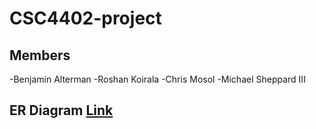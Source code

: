 # CSC4402-project
## Members
-Benjamin Alterman
-Roshan Koirala
-Chris Mosol
-Michael Sheppard III


## ER Diagram [Link](https://www.lucidchart.com/invitations/accept/c05fef2b-4768-4368-aaaf-57c0e414a72e)
